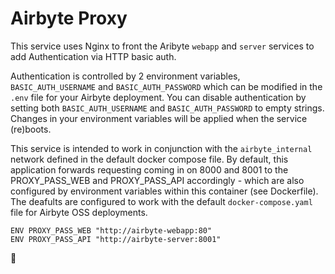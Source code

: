 # Airbyte Proxy

This service uses Nginx to front the Aribyte `webapp` and `server` services to add Authentication via HTTP basic auth.

Authentication is controlled by 2 environment variables, `BASIC_AUTH_USERNAME` and `BASIC_AUTH_PASSWORD` which can be modified in the `.env` file for your Airbyte deployment. You can disable authentication by setting both `BASIC_AUTH_USERNAME` and `BASIC_AUTH_PASSWORD` to empty strings. Changes in your environment variables will be applied when the service (re)boots.

This service is intended to work in conjunction with the `airbyte_internal` network defined in the default docker compose file. By default, this application forwards requesting coming in on 8000 and 8001 to the PROXY_PASS_WEB and PROXY_PASS_API accordingly - which are also configured by environment variables within this container (see Dockerfile). The deafults are configured to work with the default `docker-compose.yaml` file for Airbyte OSS deployments.

```
ENV PROXY_PASS_WEB "http://airbyte-webapp:80"
ENV PROXY_PASS_API "http://airbyte-server:8001"
```

🐙
